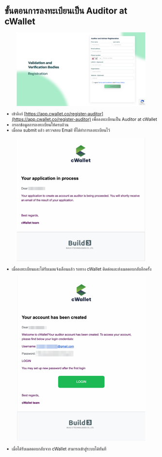 # ขั้นตอนการลงทะเบียนเป็น Auditor at cWallet

<figure><img src="../.gitbook/assets/image (3) (1).png" alt=""><figcaption></figcaption></figure>

* เข้าลิงก์ [https://app.cwallet.co/register-auditor](https://app.cwallet.co/register-auditor) เพื่อลงทะเบียนเป็น Auditor at cWallet
* กรอกข้อมูลการลงทะเบียนให้ครบถ้วน
* เมื่อกด submit แล้ว ตรวจสอบ Email ที่ได้ทำการลงทะเบียนไว้





<figure><img src="../.gitbook/assets/image (45).png" alt=""><figcaption></figcaption></figure>

* เมื่อลงทะเบียนและได้รับเมลแจ้งเตือนแล้ว รอทาง cWallet ติดต่อและส่งเมลตอบกลับอีกครั้ง





<figure><img src="../.gitbook/assets/image (62).png" alt=""><figcaption></figcaption></figure>

* เมื่อได้รับเมลตอบกลับจาก cWallet สามารถเข้าสู่ระบบได้ทันที

